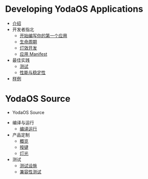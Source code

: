 # Developing YodaOS Applications

- [介绍](INTRO.md)
- 开发者指北 <!-- (guidance/00-guidance.md) -->
  - [开始编写你的第一个应用](guidance/01-build-your-first-app.md)
  - [生命周期](guidance/02-lifetime.md)
  - [灯效开发](guidance/03-lightd.md)
  - [应用 Manifest](guidance/04-app-manifest.md)
- 最佳实践 <!-- (best-practice/00-best-practice.md) -->
  - [测试](best-practice/01-testing.md)
  <!-- - [调试](best-practice/02-debugging.md) -->
  - [性能与稳定性](best-practice/03-performance-stability.md)
- [样例](https://github.com/Rokid/yoda-samples)

# YodaOS Source

- YodaOS Source
<!-- - 编译与打包 -->
- 编译与运行
  - [编译运行](yodaos-source/system/compile-run.md)
- 产品定制 <!-- (yodaos-source/customization/00-customization.md) -->
  - [概览](yodaos-source/customization/01-overview.md)
  - [按键](yodaos-source/customization/02-keyboard.md)
  - [灯光](yodaos-source/customization/03-light.md)
  <!-- - [iOS/Android SDK]() -->
- 测试
  - [测试设施](yodaos-source/testing/test-tools-introduce.md)
  - [兼容性测试](yodaos-source/testing/unit-test-introduce.md)
